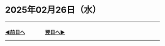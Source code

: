 # 2025年02月26日（水）

---

### [◀️前日へ](https://github.com/yuasys/chatty-journal/blob/main/2025/02/2025-02-25.md)&emsp;&emsp;&emsp;&emsp;[翌日へ▶️](https://github.com/yuasys/chatty-journal/blob/main/2025/02/2025-02-2７.md)

---
